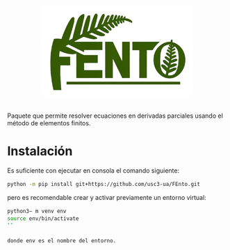 <div align="center">
  <img src="Fento2.png" alt="Logo" width="350" />
</div>

<br>

Paquete que permite resolver ecuaciones en derivadas parciales usando el método de elementos finitos.

# Instalación

Es suficiente con ejecutar en consola el comando siguiente:

```bash
python -m pip install git+https://github.com/usc3-ua/FEnto.git
```

pero es recomendable crear y activar previamente un entorno virtual:

```bash
python3− m venv env
source env/bin/activate
``

donde env es el nombre del entorno.
